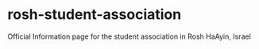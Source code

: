 rosh-student-association
========================

Official Information page for the student association in Rosh HaAyin, Israel
